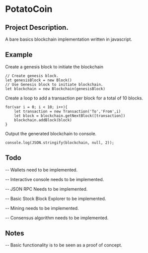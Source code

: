 # PotatoCoin

## Project Description.
A bare basics blockchain implementation written in javascript.


## Example
Create a genesis block to initiate the blockchain

```
// Create genesis block.
let genesisBlock = new Block()
// Use Genesis block to initiate blockchain.
let blockchain = new Blockchain(genesisBlock)
```

Create a loop to add a transaction per block for a total of 10 blocks.

```
for(var i = 0; i < 10; i++){
    let transaction = new Transaction('To','From',i)
    let block = blockchain.getNextBlock([transaction])
    blockchain.addBlock(block)
}
```

Output the generated blockchain to console.

```
console.log(JSON.stringify(blockchain, null, 2));
```

## Todo
-- Wallets need to be implemented.

-- Interactive console needs to be implemented.

-- JSON RPC Needs to be implemented.

-- Basic Stock Block Explorer to be implemented.

-- Mining needs to be implemented.

-- Consensus algorithm needs to be implemented.

## Notes
-- Basic functionality is to be seen as a proof of concept.
